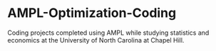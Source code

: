 # AMPL-Optimization-Coding
Coding projects completed using AMPL while studying statistics and economics at the University of North Carolina at Chapel Hill.

